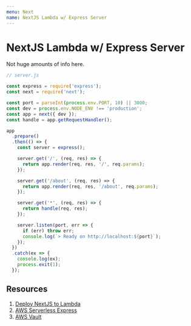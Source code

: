 ```yaml
---
menu: Next
name: NextJS Lambda w/ Express Server
---
```


# NextJS Lambda w/ Express Server

Not huge amounts of info here.

```js
// server.js

const express = require('express');
const next = require('next');

const port = parseInt(process.env.PORT, 10) || 3000;
const dev = process.env.NODE_ENV !== 'production';
const app = next({ dev });
const handle = app.getRequestHandler();

app
  .prepare()
  .then(() => {
    const server = express();

    server.get('/', (req, res) => {
      return app.render(req, res, '/', req.params);
    });

    server.get('/about', (req, res) => {
      return app.render(req, res, '/about', req.params);
    });

    server.get('*', (req, res) => {
      return handle(req, res);
    });

    server.listen(port, err => {
      if (err) throw err;
      console.log(`> Ready on http://localhost:${port}`);
    });
  })
  .catch(ex => {
    console.log(ex);
    process.exit(1);
  });
```

## Resources

1. [Deploy NextJS to Lambda](https://moondaddi.dev/post/2019-01-11-Deploy-Nextjs-app-to-AWS-Lambda/)
2. [AWS Serverless Express](https://github.com/awslabs/aws-serverless-express)
3. [AWS Vault](https://github.com/99designs/aws-vault)
